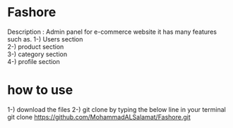 # Fashore

Description : Admin panel for e-commerce website it has many features such as.
1-) Users section <br>
2-) product section<br>
3-) category section<br>
4-) profile section<br>

# how to use

1-) download the files
2-) git clone by typing the below line in your terminal
git clone https://github.com/MohammadALSalamat/Fashore.git
